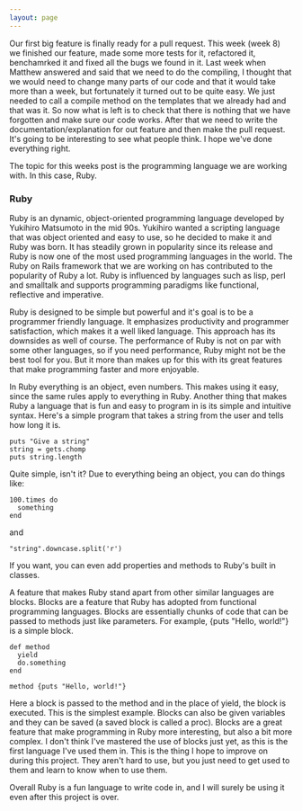 ```yaml
---
layout: page
---
```


Our first big feature is finally ready for a pull request. This week (week 8) we finished our feature, made some more tests for it, refactored it, benchamrked it and fixed all the bugs we found in it. Last week when Matthew answered and said that we need to do the compiling, I thought that we would need to change many parts of our code and that it would take more than a week, but fortunately it turned out to be quite easy. We just needed to call a compile method on the templates that we already had and that was it. So now what is left is to check that there is nothing that we have forgotten and make sure our code works. After that we need to write the documentation/explanation for out feature and then make the pull request. It's going to be interesting to see what people think. I hope we've done everything right.

The topic for this weeks post is the programming language we are working with. In this case, Ruby.

### Ruby

Ruby is an dynamic, object-oriented programming language developed by Yukihiro Matsumoto in the mid 90s. Yukihiro wanted a scripting language that was object oriented and easy to use, so he decided to make it and Ruby was born. It has steadily grown in popularity since its release and Ruby is now one of the most used programming languages in the world. The Ruby on Rails framework that we are working on has contributed to the popularity of Ruby a lot. Ruby is influenced by languages such as lisp, perl and smalltalk and supports programming paradigms like functional, reflective and imperative.

Ruby is designed to be simple but powerful and it's goal is to be a programmer friendly language. It emphasizes productivity and programmer satisfaction, which makes it a well liked language. This approach has its downsides as well of course. The performance of Ruby is not on par with some other languages, so if you need performance, Ruby might not be the best tool for you. But it more than makes up for this with its great features that make programming faster and more enjoyable.

In Ruby everything is an object, even numbers. This makes using it easy, since the same rules apply to everything in Ruby. Another thing that makes Ruby a language that is fun and easy to program in is its simple and intuitive syntax. Here's a simple program that takes a string from the user and tells how long it is.

    puts "Give a string"
    string = gets.chomp
    puts string.length

Quite simple, isn't it? Due to everything being an object, you can do things like:

    100.times do
      something
    end

and

    "string".downcase.split('r')

If you want, you can even add properties and methods to Ruby's built in classes.

A feature that makes Ruby stand apart from other similar languages are blocks. Blocks are a feature that Ruby has adopted from functional programming languages. Blocks are essentially chunks of code that can be passed to methods just like parameters. For example, {puts "Hello, world!"} is a simple block.

    def method
      yield
      do.something
    end

    method {puts "Hello, world!"}

Here a block is passed to the method and in the place of yield, the block is executed. This is the simplest example. Blocks can also be given variables and they can be saved (a saved block is called a proc). Blocks are a great feature that make programming in Ruby more interesting, but also a bit more complex. I don't think I've mastered the use of blocks just yet, as this is the first language I've used them in. This is the thing I hope to improve on during this project. They aren't hard to use, but you just need to get used to them and learn to know when to use them.

Overall Ruby is a fun language to write code in, and I will surely be using it even after this project is over.
